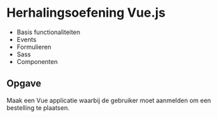 # Herhalingsoefening Vue.js 
- Basis functionaliteiten
- Events
- Formulieren
- Sass
- Componenten

## Opgave
Maak een Vue applicatie waarbij de gebruiker moet aanmelden om een bestelling te plaatsen.